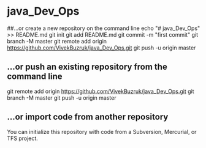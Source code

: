 # java_Dev_Ops
##…or create a new repository on the command line
 echo "# java_Dev_Ops" >> README.md
 git init
 git add README.md
 git commit -m "first commit"
 git branch -M master
 git remote add origin https://github.com/VivekBuzruk/java_Dev_Ops.git
 git push -u origin master
## …or push an existing repository from the command line
 git remote add origin https://github.com/VivekBuzruk/java_Dev_Ops.git
 git branch -M master
 git push -u origin master

## …or import code from another repository
 You can initialize this repository with code from a Subversion, Mercurial, or TFS project.
